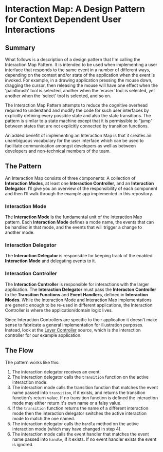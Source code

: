 # Interaction Map: A Design Pattern for Context Dependent User Interactions

## Summary
What follows is a description of a design pattern that I'm calling the Interaction Map Pattern. It is intended to be 
used when implementing a user interface that responds to the same event in a number of different ways, depending on the
context and/or state of the application when the event is invoked. For example, in a drawing application pressing the 
mouse down, dragging the cursor, then releasing the mouse will have one effect when the 'paintbrush' tool is selected,
another when the 'eraser' tool is selected, yet another when the 'select' tool is selected, and so on.

The Interaction Map Pattern attempts to reduce the cognitive overhead required to understand and modify the code for 
such user interfaces by explicitly defining every possible state and also the state transitions. The pattern is similar
to a state machine except that it is permissible to "jump" between states that are not explicitly connected by transition
functions.

An added benefit of implementing an Interaction Map is that it creates an unambiguous vocabulary for the user interface 
which can be used to facilitate communication amongst developers as well as between developers and non-technical
members of the team.

## The Pattern
An Interaction Map consists of three components: A collection of __Interaction Modes__, at least one 
__Interaction Controller__, and an __Interaction Delegator__. I’ll give you an overview of the responsibility of each 
component and then I’ll walk through the example app implemented in this repository.

### Interaction Mode
The __Interaction Mode__ is the fundamental unit of the Interaction Map pattern. Each __Interaction Mode__ defines a mode name, the events that can be handled in that mode, and the events that will trigger a change to another mode. 

### Interaction Delegator
The __Interaction Delegator__ is responsible for keeping track of the enabled __Interaction Mode__ and delegating
events to it.

### Interaction Controller
The __Interaction Controller__ is responsible for interactions with the larger application. The __Interaction Delegator__ must pass the __Interacton Controller__ to the __Transition Functions__ and __Event Handlers__, defined in __Interaction Modes__. While the Interaction Mode and Interaction Map implementations are generic enough to be re-used in different applications, the Interaction Controller is where the application/domain logic lives.

Since Interaction Controllers are specific to their application it doesn't make sense to fabricate a general implementation for illustration purposes. Instead, look at the [Layer Controller](https://github.com/carbonfive/interaction-map-example/blob/layers/src/layer-controller.js) source, which is the interaction controller for our example application.

## The Flow
The pattern works like this:
  1. The interaction delegator receives an event.
  2. The interaction delegator calls the `transition` function on the active interaction mode.
  3. The interaction mode calls the transition function that matches the event name passed into `transition`, if it exists, and returns the transition function's return value. If no transition function is defined the interaction mode may either return it's own name or a falsy value.
  4. If the `transition` function returns the name of a different interaction mode then the interaction delegator switches the active interaction mode to match the one named.
  5. The interaction delegator calls the `handle` method on the active interaction mode (which may have changed in step 4). 
  6. The interaction mode calls the event handler that matches the event name passed into `handle`, if it exists. If no event handler exists the event is ignored.
